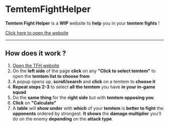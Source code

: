 # TemtemFightHelper

**Temtem Fight Helper** is a **WIP** website to **help** you in your **temtem fights** !

<a href="https://brackyt.github.io/TemtemFightHelper/" target="_blank">Click here to open the website</a>

***

## How does it work ?

1. <a href="https://brackyt.github.io/TemtemFightHelper/" target="_blank">Open the TFH website</a>
2. On the **left side** of the page **click** on any **"Click to select temtem"** to open the **temtem list to choose from**
3. A popup opens up, **scroll/search** and **click** on a temtem to **choose it**
4. **Repeat steps 2-3** to select **all the temtem** you have **in your in-game squad**
5. Do the **same thing** for the **right side** but with **temtem opposing you**
6. **Click** on **"Calculate"**
7. A **table** will **show under** with **which** of your **temtem** is **better to fight** the **opponents** ordered by strongest. **It shows** the **damage multiplier** you'll do on the enemy **depending** on the **attack type**.
